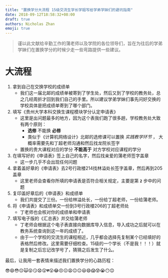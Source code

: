 ```yaml
---
title: "置换学分大流程 15级交流生学长学姐写给学弟学妹们的避坑指南"
date: 2018-09-12T18:58:32+08:00
draft: true
authors: Nicholas Zhan
emoji: true
---
```


> 谨以此文献给辛勤工作的蒲老师以及学院的各位领导们，旨在为往后的学弟学妹们在置换学分的时候少走一些弯路提供一些建议。

# 大流程

1. 拿到自己在交换学校的成绩单
    - 我们这一届北邮的成绩单被寄到了学生处，然后又到了学校的教务处，总之几经周折才回到我们自己的手里。所以建议学弟学妹们事先问好交换的学校具体是把成绩单寄到了哪个部门。
2. 填写《贵州大学本科交换生课程模块学分认定申请表》
    - 这里是出问题最多的地方，因为这个表我们跑了很多趟，学校教务处大致有两个原则：
        - **选修** 不能换 **必修**
        - 类似于《计算机网络设计》北邮的选修课可以置换 _实践教学环节_ ， 大概率需要先和丁超老师沟通和然后找龙院长签字
    - 置换的贵大课程对应的学分 **不能高于** 对方学校对应课程的学分
3. 在填写好的《申请表》签上自己的名字，然后找亲爱的蒲老师签字盖章
    - 这一步几乎不会出现任何问题
4. 拿着盖好章的《申请表》去2号行政楼214找林溢处长签字盖章，然后再到205盖章
    - 这里老师会查看你所填的申请表是否符合相关规定，主要是第 **`2`** 步中的问题
5. 复印盖好章后的《申请表》和成绩单
    - 我们共提交了三份。一份给林溢处长，一份给丁超老师，一份给蒲老师。
6. 将《申请表》和成绩单交一份到3号行政楼206的丁超老师处
    - 丁老师也会核对你的成绩单和申请表
7. 填写电子版的《汇总表》并交给蒲老师
    - 丁老师会根据这个电子表直接向数据库导入信息，导入成功之后就可以在教务系统查询到这一年的成绩了。
    - 由于一个学校的交流生的课程相近，几乎都会选择先复制某个已经填好的表格然后修改。这里需要仔细检查。15级的一个学长（不是我！！！）就是复制之后忘记改学号了，猜猜之后发生了什么。

最后，让我用一套表情来描述我们置换学分的心路历程：

:sunglasses::smile::flushed::pensive::scream_cat::stuck_out_tongue_closed_eyes::smirk::anguished::astonished::broken_heart::open_mouth::joy::persevere::confounded::weary::neutral_face::neutral_face::smiley::smile::scream::cold_sweat::sob::no_mouth::relieved:
